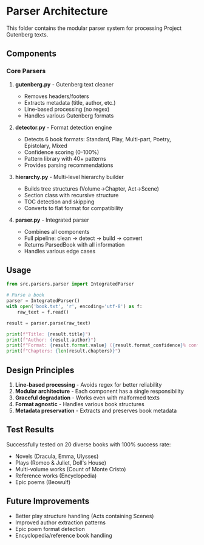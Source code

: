 # Parser Architecture

This folder contains the modular parser system for processing Project Gutenberg texts.

## Components

### Core Parsers

1. **gutenberg.py** - Gutenberg text cleaner
   - Removes headers/footers
   - Extracts metadata (title, author, etc.)
   - Line-based processing (no regex)
   - Handles various Gutenberg formats

2. **detector.py** - Format detection engine
   - Detects 6 book formats: Standard, Play, Multi-part, Poetry, Epistolary, Mixed
   - Confidence scoring (0-100%)
   - Pattern library with 40+ patterns
   - Provides parsing recommendations

3. **hierarchy.py** - Multi-level hierarchy builder
   - Builds tree structures (Volume→Chapter, Act→Scene)
   - Section class with recursive structure
   - TOC detection and skipping
   - Converts to flat format for compatibility

4. **parser.py** - Integrated parser
   - Combines all components
   - Full pipeline: clean → detect → build → convert
   - Returns ParsedBook with all information
   - Handles various edge cases

## Usage

```python
from src.parsers.parser import IntegratedParser

# Parse a book
parser = IntegratedParser()
with open('book.txt', 'r', encoding='utf-8') as f:
    raw_text = f.read()

result = parser.parse(raw_text)

print(f"Title: {result.title}")
print(f"Author: {result.author}")
print(f"Format: {result.format.value} ({result.format_confidence}% confidence)")
print(f"Chapters: {len(result.chapters)}")
```

## Design Principles

1. **Line-based processing** - Avoids regex for better reliability
2. **Modular architecture** - Each component has a single responsibility
3. **Graceful degradation** - Works even with malformed texts
4. **Format agnostic** - Handles various book structures
5. **Metadata preservation** - Extracts and preserves book metadata

## Test Results

Successfully tested on 20 diverse books with 100% success rate:
- Novels (Dracula, Emma, Ulysses)
- Plays (Romeo & Juliet, Doll's House)
- Multi-volume works (Count of Monte Cristo)
- Reference works (Encyclopedia)
- Epic poems (Beowulf)

## Future Improvements

- Better play structure handling (Acts containing Scenes)
- Improved author extraction patterns
- Epic poem format detection
- Encyclopedia/reference book handling